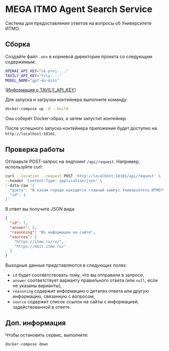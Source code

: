 # MEGA ITMO Agent Search Service
Система для предоставления ответов на вопросы об Университете ИТМО.

## Сборка
Создайте файл `.env` в корневой директории проекта со следующим содержимым:
```bash
OPENAI_API_KEY="sk-proj-..."
TAVILY_API_KEY="tvly-..."
MODEL_NAME="gpt-4o-mini"
```
([Информация о TAVILY_API_KEY](https://app.tavily.com/home))

Для запуска и загрузки контейнера выполните команду:

```bash
docker-compose up -d --build
```
Она соберёт Docker-образ, а затем запустит контейнер.

После успешного запуска контейнера приложение будет доступно на `http://localhost:10101`.

## Проверка работы
Отправьте POST-запрос на эндпоинт `/api/request`. Например, используйте curl:

```bash
curl --location --request POST 'http://localhost:10101/api/request' \
--header 'Content-Type: application/json' \
--data-raw '{
  "query": "В каком городе находится главный кампус Университета ИТМО?\n1. Москва\n2. Санкт-Петербург\n3. Екатеринбург\n4. Нижний Новгород",
  "id": 1
}'
```
В ответ вы получите JSON вида:

```json
{
  "id": 1,
  "answer": 2,
  "reasoning": "Из информации на сайте",
  "sources": [
    "https://itmo.ru/ru/",
    "https://abit.itmo.ru/"
  ]
}
```
Выходные данные представляются в следующих полях:
- `id` будет соответствовать тому, что вы отправили в запросе,
- `answer` соответствует варианту правильного ответа (или `null`, если не указаны варианты),
- `reasoning` содержит информацию о деталях ответа или другую информацию, связанную с вопросом,
- `source` содержит список ссылок на сайты с информацией, задействованной в ответе.

## Доп. информация
Чтобы остановить сервис, выполните:

```bash
docker-compose down
```

